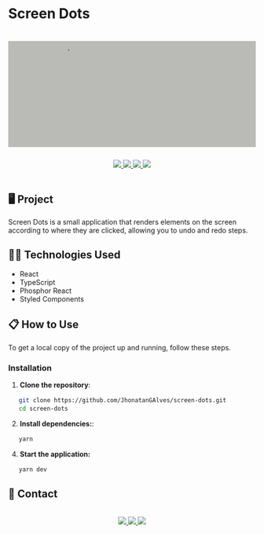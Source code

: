 # Screen Dots

<h1 align="center">
   <img src="./public/readme/screen-dots.gif">
</h1>

<div align="center">
   <a href="#desktop_computer-project">
      <img src="https://img.shields.io/badge/PROJECT-8047F8?style=for-the-badge&logo=react&logoColor=white" />
   </a>
   <a href="#technologist-technologies">
      <img src="https://img.shields.io/badge/TECHNOLOGIES-8047F8?style=for-the-badge&logo=codacy&logoColor=white" />
   </a>
   <a href="#clipboard-how-to-use">
      <img src="https://img.shields.io/badge/HOW_TO_USE-8047F8?style=for-the-badge&logo=visual-studio-code&logoColor=white" />
   </a>
   <a href="#speech_balloon-contact">
      <img src="https://img.shields.io/badge/CONTACT-8047F8?style=for-the-badge&logo=maildotru&logoColor=white" />
   </a>
</div>
<br>

## :desktop_computer: Project

Screen Dots is a small application that renders elements on the screen according to where they are clicked, allowing you to undo and redo steps.

## :technologist: Technologies Used

- React
- TypeScript
- Phosphor React
- Styled Components

## :clipboard: How to Use

To get a local copy of the project up and running, follow these steps.

### Installation

1. **Clone the repository**:

```bash
   git clone https://github.com/JhonatanGAlves/screen-dots.git
   cd screen-dots
```

2. **Install dependencies:**:

```bash
   yarn
```

4. **Start the application:**

```bash
   yarn dev
```

## :speech_balloon: Contact

<br>
<div align="center">
   <a href="https://jhonatandev-alves-app.vercel.app/" target="_blank">
      <img src="https://img.shields.io/badge/PORTFOLIO-8047F8?style=for-the-badge&logo=codeium&logoColor=white">
   </a>
   <a href="https://www.linkedin.com/in/jhonatan-alves-11b28015b/" target="_blank">
      <img src="https://img.shields.io/badge/LINKEDIN-8047F8?style=for-the-badge&logo=linkedin&logoColor=white" />
   </a>
   <a href="mailto:jhonatan.galves1996@gmail.com">
      <img src="https://img.shields.io/badge/EMAIL-8047F8?style=for-the-badge&logo=gmail&logoColor=white" />
   </a>
</div>
